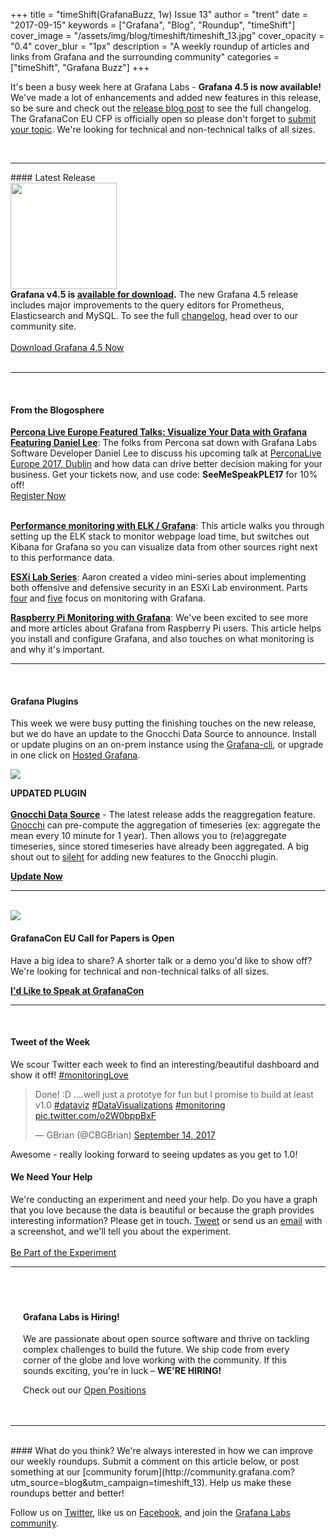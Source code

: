 +++
title = "timeShift(GrafanaBuzz, 1w) Issue 13"
author = "trent"
date = "2017-09-15"
keywords = ["Grafana", "Blog", "Roundup", "timeShift"]
cover_image = "/assets/img/blog/timeshift/timeshift_13.jpg"
cover_opacity = "0.4"
cover_blur = "1px"
description = "A weekly roundup of articles and links from Grafana and the surrounding community"
categories = ["timeShift", "Grafana Buzz"]
+++

It's been a busy week here at Grafana Labs - <strong>Grafana 4.5 is now available!</strong> We've made a lot of enhancements and added new features in this release, so be sure and check out the <a href="https://grafana.com/blog/2017/09/13/grafana-4.5-released/?utm_source=blog&utm_campaign=timeshift_13" target="_blank">release blog post</a> to see the full changelog. The GrafanaCon EU CFP is officially open so please don't forget to  <a href="http://grafana.com/grafanacon-cfp?utm_source=blog&utm_campaign=timeshift_13" target="_blank">submit your topic</a>. We're looking for technical and non-technical talks of all sizes.

<br />
<hr />
#### Latest Release

<div class="row row--no-gutters blog-plugin-grid">
	<div class="col col--sm-3">
		<img src="/assets/img/blog/timeshift/grafana_release_icon.png" width="170" />
	</div>
	<div class="col col--sm-9">
		<strong>Grafana v4.5 is <a href="https://grafana.com/grafana/download?utm_source=blog&utm_campaign=timeshift_13" target="_blank">available for download</a>.</strong> The new Grafana 4.5 release includes major improvements to the query editors for Prometheus, Elasticsearch and MySQL.
		To see the full <a href="https://grafana.com/blog/2017/09/13/grafana-4.5-released/?utm_source=blog&utm_campaign=timeshift_13" target="_blank">changelog</a>, head over to our community site.
		<br /><br />
		<a href="https://grafana.com/grafana/download?utm_source=blog&utm_campaign=timeshift_13" target="_blank" class="btn btn--primary">Download Grafana 4.5 Now</a>
	</div>
</div>

<br />
<hr />
<br />

#### From the Blogosphere
[**Percona Live Europe Featured Talks: Visualize Your Data with Grafana Featuring Daniel Lee**](https://www.percona.com/blog/2017/09/13/percona-live-europe-featured-talks-visualize-data-grafana-daniel-lee/): The folks from Percona sat down with Grafana Labs Software Developer Daniel Lee to discuss his upcoming talk at <a href="https://www.percona.com/live/e17/sessions/visualize-your-data-with-grafana" target="_blank">PerconaLive Europe 2017, Dublin</a> and how data can drive better decision making for your business. Get your tickets now, and use code: <strong>SeeMeSpeakPLE17</strong> for 10% off!<br  />
<a class="btn btn--outline" href="https://www.percona.com/live/e17/registration-information" target="_blank">Register Now</a><br /><br />

[**Performance monitoring with ELK / Grafana**](https://blog.netapsys.fr/performance-monitoring-de-base-avec-elk-grafana/): This article walks you through setting up the ELK stack to monitor webpage load time, but switches out Kibana for Grafana so you can visualize data from other sources right next to this performance data.

[**ESXi Lab Series**](https://www.youtube.com/watch?v=sua5WryY9a8): Aaron created a video mini-series about implementing both offensive and defensive security in an ESXi Lab environment. Parts <a href="https://www.youtube.com/watch?v=sua5WryY9a8" target="_blank">four</a> and <a href="https://www.youtube.com/watch?v=0dqeWnHF-pQ&t=3s" target="_blank">five</a> focus on monitoring with Grafana.

[**Raspberry Pi Monitoring with Grafana**](https://developer-blog.net/raspberry-pi-monitoring-mit-grafana-2/): We've been excited to see more and more articles about Grafana from Raspberry Pi users. This article helps you install and configure Grafana, and also touches on what monitoring is and why it's important.




<hr />
<br />

#### Grafana Plugins
This week we were busy putting the finishing touches on the new release, but we do have an update to the Gnocchi Data Source to announce. Install or update plugins on an on-prem instance using the <a href="http://docs.grafana.org/administration/cli/#grafana-cli?utm_source=blog&utm_campaign=timeshift_13" target="_blank">Grafana-cli</a>, or upgrade in one click on <a href="https://grafana.com/cloud/grafana?utm_source=blog&utm_campaign=timeshift_13" target="_blank">Hosted Grafana</a>.

<div class="blog-plugin">
	<div class="row row--md-gutters blog-plugin-grid">
		<div class="col col--sm-2 blog-plugin-grid__item">
			<img style="border-radius: 0;" src="https://grafana.com/api/plugins/gnocchixyz-gnocchi-datasource/versions/1.5.5/logos/large" />
		</div>
		<div class="col col--sm-10 blog-plugin-grid__item">
			<p>
				<div class="updated-plugin-tag"><strong>UPDATED PLUGIN</strong></div><br/>
				<strong><a href="https://grafana.com/plugins/gnocchixyz-gnocchi-datasource?utm_source=blog&utm_campaign=timeshift_13" target="_blank">Gnocchi Data Source</a></strong> - The latest release adds the reaggregation feature. <a href="https://grafana.com/plugins/gnocchixyz-gnocchi-datasource?utm_source=blog&utm_campaign=timeshift_13" target="_blank">Gnocchi</a> can pre-compute the aggregation of timeseries (ex: aggregate the mean every 10 minute for 1 year). Then allows you to (re)aggregate timeseries, since stored timeseries have already been aggregated. A big shout out to <a href="https://github.com/sileht" target="_blank">sileht</a> for adding new features to the Gnocchi plugin.
			</p>
			<p>
				<a class="btn btn-outline btn-small" href="https://grafana.com/plugins/gnocchixyz-gnocchi-datasource?utm_source=blog&utm_campaign=timeshift_13" target="_blank"><strong>Update Now</strong></a>
			</p>
		</div>
	</div>
</div>

<hr />
<br />

<div>
	<div class="row row--md-gutters blog-plugin-grid">
		<div class="col col--sm-2 blog-plugin-grid__item">
			<img style="border-radius: 0;" src="/assets/img/blog/timeshift/grafanacon_eu_announcement.png" />
		</div>
		<div class="col col--sm-10 blog-plugin-grid__item">
			<h4>GrafanaCon EU Call for Papers is Open</h4>
			<p>
				Have a big idea to share? A shorter talk or a demo you'd like to show off? We're looking for technical and non-technical talks of all sizes.
			</p>
			<p>
				<a class="btn btn--grafanacon" href="http://grafana.com/grafanacon-cfp?utm_source=blog&utm_campaign=timeshift_13" target="_blank"><strong>I'd Like to Speak at GrafanaCon</strong></a>
			</p>
		</div>
	</div>
</div>

<hr />
<br />

<div>
	<div class="row row--md-gutters">
		<div class="col col--sm-5">
			<h4>Tweet of the Week</h4>
			We scour Twitter each week to find an interesting/beautiful dashboard and show it off! <a href="https://twitter.com/hashtag/monitoringlove?src=hash" target="_blank">#monitoringLove</a>
			<blockquote class="twitter-tweet" data-lang="en"><p lang="en" dir="ltr">Done! :D ....well just a prototye for fun but I promise to build at least v1.0 <a href="https://twitter.com/hashtag/dataviz?src=hash">#dataviz</a> <a href="https://twitter.com/hashtag/DataVisualizations?src=hash">#DataVisualizations</a> <a href="https://twitter.com/hashtag/monitoring?src=hash">#monitoring</a> <a href="https://t.co/o2W0bppBxF">pic.twitter.com/o2W0bppBxF</a></p>&mdash; GBrian (@CBGBrian) <a href="https://twitter.com/CBGBrian/status/908187134523318272">September 14, 2017</a></blockquote>
			<script async src="//platform.twitter.com/widgets.js" charset="utf-8"></script>
			<p>Awesome - really looking forward to seeing updates as you get to 1.0!</p>
		</div>
		<div class="col col--sm-6 col--sm-offset-1">
			<h4>We Need Your Help</h4>
			We're conducting an experiment and need your help. Do you have a graph that you love because the data is beautiful or because the graph provides interesting information? Please get in touch. <a href="http://twitter.com/grafana">Tweet</a> or send us an <a href="mailto:hello@grafana.com">email</a> with a screenshot, and we'll tell you about the experiment.<br /><br />
			<a class="btn btn-outline" href="mailto:hello@grafana.com">Be Part of the Experiment</a>
		</div>
	</div>
</div>

<hr />
<br />
<div style=" padding: 20px; background: url(/assets/img/blog/timeshift/polygon_texture_black.jpg); background-size: cover; border-radius: 4px;">
	<h4>Grafana Labs is Hiring!</h4>
	<p>We are passionate about open source software and thrive on tackling complex challenges to build the future. We ship code from every corner of the globe and love working with the community. If this sounds exciting, you're in luck – <strong>WE'RE HIRING!</strong></p>
	<p>Check out our <a class="btn btn-outline" href="https://grafana.com/about/hiring?utm_source=blog&utm_campaign=timeshift_13" target="_blank">Open Positions</a></p>
</div>

<hr />
<br />
#### What do you think?
We're always interested in how we can improve our weekly roundups. Submit a comment on this article below, or post something at our [community forum](http://community.grafana.com?utm_source=blog&utm_campaign=timeshift_13). Help us make these roundups better and better!

Follow us on [Twitter](http://twitter.com/grafana), like us on [Facebook](http://facebook.com/grafana), and join the [Grafana Labs community](http://grafana.com/signup?utm_source=blog&utm_campaign=timeshift_13).



